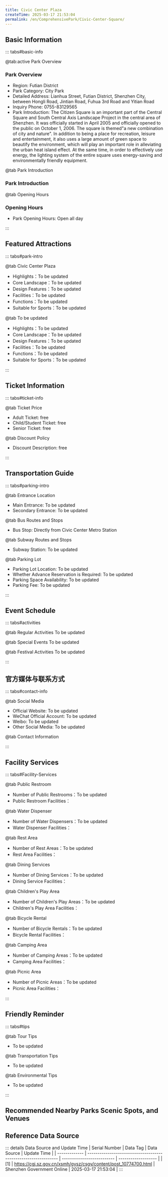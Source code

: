 ```yaml
---
title: Civic Center Plaza
createTime: 2025-03-17 21:53:04
permalink: /en/ComprehensivePark/Civic-Center-Square/
---
```



<script setup>
import ImageSwiper from '/.vuepress/theme/components/ImageSwiper.vue'
// 轮播图数据
const swiperItems = [
    {
                link: 'https://cgj.sz.gov.cn/img/4/4005/4005715/10774700.jpg',
                title: 'Civic Center Plaza',
                description: '',
                author: 'Shenzhen Government Online',
                date: '2025/03/17'
                },
  {
                link: 'https://cgj.sz.gov.cn/img/4/4005/4005715/10774700.jpg',
                title: 'Civic Center Plaza',
                description: '',
                author: 'Shenzhen Government Online',
                date: '2025/03/17'
                }
]
// 配置项
const swiperConfig = {
  height: 500,
  showInfo: true
}
</script>
<!-- 轮播图组件 -->
<ImageSwiper :items="swiperItems" :config="swiperConfig" />



## Basic Information

::: tabs#basic-info

@tab:active Park Overview
### Park Overview
- Region: Futian District
- Park Category: City Park
- Detailed Address: Lianhua Street, Futian District, Shenzhen City, between Hongli Road, Jintian Road, Fuhua 3rd Road and Yitian Road
- Inquiry Phone: 0755-83129565
- Park Introduction: The Citizen Square is an important part of the Central Square and South Central Axis Landscape Project in the central area of Shenzhen. It was officially started in April 2005 and officially opened to the public on October 1, 2006. The square is themed"a new combination of city and nature". In addition to being a place for recreation, leisure and entertainment, it also uses a large amount of green space to beautify the environment, which will play an important role in alleviating the urban heat island effect. At the same time, in order to effectively use energy, the lighting system of the entire square uses energy-saving and environmentally friendly equipment.

@tab Park Introduction
### Park Introduction
@tab Opening Hours
### Opening Hours
- Park Opening Hours: Open all day

:::

## Featured Attractions

::: tabs#park-intro

@tab Civic Center Plaza
<ImageCard
image="https://cgj.sz.gov.cn/images/index20230710_1.png"
    title="Civic Center Plaza"
    description="Walking in the Civic Square, the landscape that comes into view is constantly changing. Between the green space and the central axis of the square, there are two large ecological water collection swamps, where plants such as lotus grow. It is reported that these two water collection swamps can not only collect rainwater from the square and the green space, but also plant various aquatic plants for citizens to enjoy. Opposite the central axis of the Civic Center is the central square of the Civic Square. Three crystal clear light towers are erected on the east and west sides of the square. The towers are 25 meters high and can be illuminated at night. Solar display lights and solar star lights are installed on the floor tiles and steps of the central axis of the square. This device can absorb solar energy during the day and emit light naturally at night without electricity. The lighting brightness of the entire square will be controlled in three modes: weekdays, holidays and major festivals and celebrations. The usual lighting is divided into two periods: all night and midnight. In order to use energy more effectively, the square uses high-efficiency lighting sources and high-efficiency energy-saving lamps. At the same time, in order to provide convenience for citizens, the square is also equipped with 4 viewing platforms and 4 toilets."
    date=""
    author="Shenzhen Government Online"
/>


- Highlights：To be updated
- Core Landscape：To be updated
- Design Features：To be updated
- Facilities：To be updated
- Functions：To be updated
- Suitable for Sports：To be updated

@tab To be updated
<ImageCard
image="https://cgj.sz.gov.cn/images/index20230710_1.png"
    title="Civic Center Plaza"
    description="Walking in the Civic Square, the landscape that comes into view is constantly changing. Between the green space and the central axis of the square, there are two large ecological water collection swamps, where plants such as lotus grow. It is reported that these two water collection swamps can not only collect rainwater from the square and the green space, but also plant various aquatic plants for citizens to enjoy. Opposite the central axis of the Civic Center is the central square of the Civic Square. Three crystal clear light towers are erected on the east and west sides of the square. The towers are 25 meters high and can be illuminated at night. Solar display lights and solar star lights are installed on the floor tiles and steps of the central axis of the square. This device can absorb solar energy during the day and emit light naturally at night without electricity. The lighting brightness of the entire square will be controlled in three modes: weekdays, holidays and major festivals and celebrations. The usual lighting is divided into two periods: all night and midnight. In order to use energy more effectively, the square uses high-efficiency lighting sources and high-efficiency energy-saving lamps. At the same time, in order to provide convenience for citizens, the square is also equipped with 4 viewing platforms and 4 toilets."
    date=""
    author="Shenzhen Government Online"
/>


- Highlights：To be updated
- Core Landscape：To be updated
- Design Features：To be updated
- Facilities：To be updated
- Functions：To be updated
- Suitable for Sports：To be updated

:::

## Ticket Information

::: tabs#ticket-info

@tab Ticket Price
- Adult Ticket: free
- Child/Student Ticket: free
- Senior Ticket: free

@tab Discount Policy
- Discount Description: free

:::

## Transportation Guide

::: tabs#parking-intro

@tab Entrance Location
- Main Entrance: To be updated
- Secondary Entrance: To be updated

@tab Bus Routes and Stops
- Bus Stop: Directly from Civic Center Metro Station

@tab Subway Routes and Stops
- Subway Station: To be updated

@tab Parking Lot
- Parking Lot Location: To be updated
- Whether Advance Reservation is Required: To be updated
- Parking Space Availability: To be updated
- Parking Fee: To be updated

:::

## Event Schedule

::: tabs#activities

@tab Regular Activities
To be updated

@tab Special Events
To be updated

@tab Festival Activities
To be updated

:::

## 官方媒体与联系方式

::: tabs#contact-info

@tab Social Media
- Official Website: To be updated
- WeChat Official Account: To be updated
- Weibo: To be updated
- Other Social Media: To be updated

@tab Contact Information

:::

## Facility Services

::: tabs#Facility-Services

@tab Public Restroom
- Number of Public Restrooms：To be updated
- Public Restroom Facilities：

@tab Water Dispenser
- Number of Water Dispensers：To be updated
- Water Dispenser Facilities：

@tab Rest Area
- Number of Rest Areas：To be updated
- Rest Area Facilities：

@tab Dining Services
- Number of Dining Services：To be updated
- Dining Service Facilities：

@tab Children's Play Area
- Number of Children's Play Areas：To be updated
- Children's Play Area Facilities：

@tab Bicycle Rental
- Number of Bicycle Rentals：To be updated
- Bicycle Rental Facilities：

@tab Camping Area
- Number of Camping Areas：To be updated
- Camping Area Facilities：

@tab Picnic Area
- Number of Picnic Areas：To be updated
- Picnic Area Facilities：

:::

## Friendly Reminder

::: tabs#tips

@tab Tour Tips
- To be updated

@tab Transportation Tips
- To be updated

@tab Environmental Tips
- To be updated

:::

## Recommended Nearby Parks Scenic Spots, and Venues

<CardGrid>
  <ImageCard
        image="https://cgj.sz.gov.cn/img/4/4005/4005724/10774711.jpg"
        title="Civil Law Park"
        description="The Civil Law Park is located in the former Guanlan People's Park, adjacent to the Pearl River Delta Ring Expressway, covering an area of 156,000 square meters."
        href="/en/ComprehensivePark/Civil Law Park"
        author="Shenzhen Government Online"
        date="2025/01/02"
      />
      <ImageCard
        image="https://cgj.sz.gov.cn/img/4/4005/4005724/10774711.jpg"
        title="Civil Law Park"
        description="The Civil Law Park is located in the former Guanlan People's Park, adjacent to the Pearl River Delta Ring Expressway, covering an area of 156,000 square meters."
        href="/en/ComprehensivePark/Civil Law Park"
        author="Shenzhen Government Online"
        date="2025/01/02"
      />
    </CardGrid>


## Reference Data Source

::: details Data Source and Update Time
| Serial Number | Data Tag                                                        | Data Source                | Update Time         |
| ------------- | --------------------------------------------------------------- | -------------------------- | ------------------- |
| [1]           | https://cgj.sz.gov.cn/xsmh/gysz/csgy/content/post_10774700.html | Shenzhen Government Online | 2025-03-17 21:53:04 |
:::

